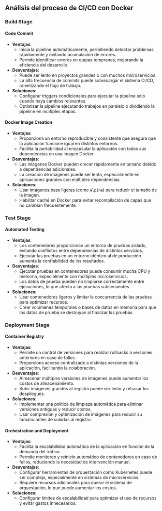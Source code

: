 ## Análisis del proceso de CI/CD con Docker

### Build Stage

#### Code Commit
- **Ventajas**:
  - Inicia la pipeline automáticamente, permitiendo detectar problemas rápidamente y evitando acumulación de errores.
  - Permite identificar errores en etapas tempranas, mejorando la eficiencia del desarrollo.
- **Desventajas**:
  - Puede ser lento en proyectos grandes o con muchos microservicios.
  - La alta frecuencia de commits puede sobrecargar el sistema CI/CD, ralentizando el flujo de trabajo.
- **Soluciones**:
  - Configurar triggers condicionales para ejecutar la pipeline solo cuando haya cambios relevantes.
  - Optimizar la pipeline ejecutando trabajos en paralelo o dividiendo la pipeline en múltiples etapas.


#### Docker Image Creation
- **Ventajas**:
  - Proporciona un entorno reproducible y consistente que asegura que la aplicación funcione igual en distintos entornos.
  - Facilita la portabilidad al encapsular la aplicación con todas sus dependencias en una imagen Docker.
- **Desventajas**:
  - Las imágenes Docker pueden crecer rápidamente en tamaño debido a dependencias adicionales.
  - La creación de imágenes puede ser lenta, especialmente en aplicaciones grandes con múltiples dependencias.
- **Soluciones**:
  - Usar imágenes base ligeras (como `alpine`) para reducir el tamaño de la imagen.
  - Habilitar caché en Docker para evitar recompilación de capas que no cambian frecuentemente.


### Test Stage

#### Automated Testing
- **Ventajas**:
  - Los contenedores proporcionan un entorno de pruebas aislado, evitando conflictos entre dependencias de distintos servicios.
  - Ejecutar las pruebas en un entorno idéntico al de producción aumenta la confiabilidad de los resultados.
- **Desventajas**:
  - Ejecutar pruebas en contenedores puede consumir mucha CPU y memoria, especialmente con múltiples microservicios.
  - Los datos de prueba pueden no limpiarse correctamente entre ejecuciones, lo que afecta a las pruebas subsecuentes.
- **Soluciones**:
  - Usar contenedores ligeros y limitar la concurrencia de las pruebas para optimizar recursos.
  - Crear volúmenes temporales o bases de datos en memoria para que los datos de prueba se destruyan al finalizar las pruebas.

### Deployment Stage

#### Container Registry
- **Ventajas**:
  - Permite un control de versiones para realizar rollbacks a versiones anteriores en caso de fallos.
  - Proporciona acceso centralizado a distintas versiones de la aplicación, facilitando la colaboración.
- **Desventajas**:
  - Almacenar múltiples versiones de imágenes puede aumentar los costos de almacenamiento.
  - Subir imágenes grandes al registro puede ser lento y retrasar los despliegues.
- **Soluciones**:
  - Implementar una política de limpieza automática para eliminar versiones antiguas y reducir costos.
  - Usar compresión y optimización de imágenes para reducir su tamaño antes de subirlas al registro.

#### Orchestration and Deployment
- **Ventajas**:
  - Facilita la escalabilidad automática de la aplicación en función de la demanda del tráfico.
  - Permite monitoreo y reinicio automático de contenedores en caso de fallos, reduciendo la necesidad de intervención manual.
- **Desventajas**:
  - Configurar herramientas de orquestación como Kubernetes puede ser complejo, especialmente en sistemas de microservicios.
  - Requiere recursos adicionales para operar el sistema de orquestación, lo que puede aumentar los costos.
- **Soluciones**:
  - Configurar límites de escalabilidad para optimizar el uso de recursos y evitar gastos innecesarios.
